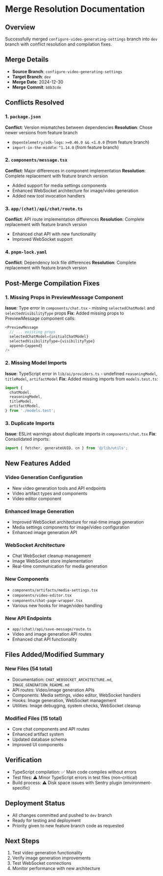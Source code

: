 # Merge Resolution Documentation

## Overview
Successfully merged `configure-video-generating-settings` branch into `dev` branch with conflict resolution and compilation fixes.

## Merge Details
- **Source Branch**: `configure-video-generating-settings`
- **Target Branch**: `dev`
- **Merge Date**: 2024-12-30
- **Merge Commit**: `b8b3cde`

## Conflicts Resolved

### 1. `package.json`
**Conflict**: Version mismatches between dependencies
**Resolution**: Chose newer versions from feature branch
- `@opentelemetry/sdk-logs`: `>=0.46.0 && <1.0.0` (from feature branch)
- `import-in-the-middle`: `^1.14.0` (from feature branch)

### 2. `components/message.tsx`
**Conflict**: Major differences in component implementation
**Resolution**: Complete replacement with feature branch version
- Added support for media settings components
- Enhanced WebSocket architecture for image/video generation
- Added new tool invocation handlers

### 3. `app/(chat)/api/chat/route.ts`
**Conflict**: API route implementation differences
**Resolution**: Complete replacement with feature branch version
- Enhanced chat API with new functionality
- Improved WebSocket support

### 4. `pnpm-lock.yaml`
**Conflict**: Dependency lock file differences
**Resolution**: Complete replacement with feature branch version

## Post-Merge Compilation Fixes

### 1. Missing Props in PreviewMessage Component
**Issue**: Type error in `components/chat.tsx` - missing `selectedChatModel` and `selectedVisibilityType` props
**Fix**: Added missing props to PreviewMessage component calls:
```typescript
<PreviewMessage
  // ... existing props
  selectedChatModel={initialChatModel}
  selectedVisibilityType={visibilityType}
  append={append}
/>
```

### 2. Missing Model Imports
**Issue**: TypeScript error in `lib/ai/providers.ts` - undefined `reasoningModel`, `titleModel`, `artifactModel`
**Fix**: Added missing imports from `models.test.ts`:
```typescript
import {
  chatModel,
  reasoningModel,
  titleModel,
  artifactModel,
} from './models.test';
```

### 3. Duplicate Imports
**Issue**: ESLint warnings about duplicate imports in `components/chat.tsx`
**Fix**: Consolidated imports:
```typescript
import { fetcher, generateUUID, cn } from '@/lib/utils';
```

## New Features Added

### Video Generation Configuration
- New video generation tools and API endpoints
- Video artifact types and components
- Video editor component

### Enhanced Image Generation
- Improved WebSocket architecture for real-time image generation
- Media settings components for image/video configuration
- Enhanced image generation API

### WebSocket Architecture
- Chat WebSocket cleanup management
- Image WebSocket store implementation
- Real-time communication for media generation

### New Components
- `components/artifacts/media-settings.tsx`
- `components/video-editor.tsx`
- `components/chat-page-wrapper.tsx`
- Various new hooks for image/video handling

### New API Endpoints
- `app/(chat)/api/save-message/route.ts`
- Video and image generation API routes
- Enhanced chat API functionality

## Files Added/Modified Summary

### New Files (54 total)
- Documentation: `CHAT_WEBSOCKET_ARCHITECTURE.md`, `IMAGE_GENERATION_README.md`
- API routes: Video/image generation APIs
- Components: Media settings, video editor, WebSocket handlers
- Hooks: Image generation, WebSocket management
- Utilities: Image debugging, system checks, WebSocket cleanup

### Modified Files (15 total)
- Core chat components and API routes
- Enhanced artifact system
- Updated database schema
- Improved UI components

## Verification
- TypeScript compilation: ✅ Main code compiles without errors
- Test files: ⚠️ Minor TypeScript errors in test files (non-critical)
- Build process: ⚠️ Disk space issues with Sentry plugin (environment-specific)

## Deployment Status
- All changes committed and pushed to `dev` branch
- Ready for testing and deployment
- Priority given to new feature branch code as requested

## Next Steps
1. Test video generation functionality
2. Verify image generation improvements
3. Test WebSocket connections
4. Monitor performance with new architecture 